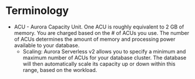 # Terminology

- ACU - Aurora Capacity Unit. One ACU is roughly equivalent to 2 GB of memory. You are charged based on the # of ACUs you use. The number of ACUs determines the amount of memory and processing power available to your database. 
  - Scaling: Aurora Serverless v2 allows you to specify a minimum and maximum number of ACUs for your database cluster. The database will then automatically scale its capacity up or down within this range, based on the workload. 